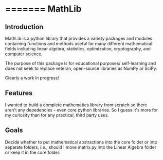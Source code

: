 =======
MathLib
=======

Introduction
------------
MathLib is a python library that provides a variety packages and
modules containing functions and methods useful for many different
mathematical fields including linear algebra, statistics, optimization,
cryptography, and computer science.

The purpose of this package is for educational purposes/ self-learning
and does not seek to replace veteran, open-source libraries as NumPy 
or SciPy.

Clearly a work in progress!

Features
--------
I wanted to build a complete mathematics library from scratch so there
aren't any depedencies - even core python libraries. So I guess it's
more for my curiosity than for any practical, third party uses.

Goals
-----
Decide whether to put mathematical abstractions into the core folder or
into separate folders, i.e., should I move matrix.py into the Linear
Algebra folder or keep it in the core folder.


